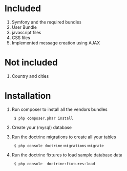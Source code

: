 Included
============
1. Symfony and the required bundles
2. User Bundle
3. javascript files
4. CSS files
5. Implemented message creation using AJAX

Not included
============
1. Country and cities

Installation
============

  1. Run composer to install all the vendors bundles

          $ php composer.phar install

  2. Create your (mysql) database


  3. Run the doctrine migrations to create all your tables

          $ php console doctrine:migrations:migrate

  4. Run the doctrine fixtures to load sample database data

          $ php console  doctrine:fixtures:load
